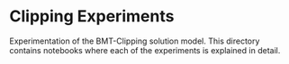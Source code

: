 # Clipping Experiments

Experimentation of the BMT-Clipping solution model. This directory contains notebooks where each of the experiments is explained in detail.
